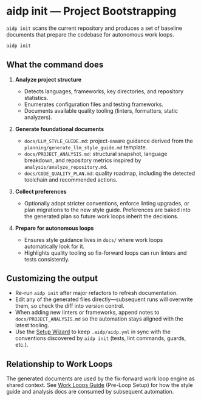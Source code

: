 # aidp init — Project Bootstrapping

`aidp init` scans the current repository and produces a set of baseline
documents that prepare the codebase for autonomous work loops.

```bash
aidp init
```

## What the command does

1. **Analyze project structure**
   - Detects languages, frameworks, key directories, and repository statistics.
   - Enumerates configuration files and testing frameworks.
   - Documents available quality tooling (linters, formatters, static analyzers).

2. **Generate foundational documents**
   - `docs/LLM_STYLE_GUIDE.md`: project-aware guidance derived from the
     `planning/generate_llm_style_guide.md` template.
   - `docs/PROJECT_ANALYSIS.md`: structural snapshot, language breakdown, and
     repository metrics inspired by `analysis/analyze_repository.md`.
   - `docs/CODE_QUALITY_PLAN.md`: quality roadmap, including the detected
     toolchain and recommended actions.

3. **Collect preferences**
   - Optionally adopt stricter conventions, enforce linting upgrades, or plan
     migrations to the new style guide. Preferences are baked into the generated
     plan so future work loops inherit the decisions.

4. **Prepare for autonomous loops**
   - Ensures style guidance lives in `docs/` where work loops automatically look
     for it.
   - Highlights quality tooling so fix-forward loops can run linters and tests
     consistently.

## Customizing the output

- Re-run `aidp init` after major refactors to refresh documentation.
- Edit any of the generated files directly—subsequent runs will overwrite them,
  so check the diff into version control.
- When adding new linters or frameworks, append notes to
  `docs/PROJECT_ANALYSIS.md` so the automation stays aligned with the latest
  tooling.
- Use the [Setup Wizard](SETUP_WIZARD.md) to keep `.aidp/aidp.yml` in sync with
  the conventions discovered by `aidp init` (tests, lint commands, guards, etc.).

## Relationship to Work Loops

The generated documents are used by the fix-forward work loop engine as shared
context. See [Work Loops Guide](WORK_LOOPS_GUIDE.md) (Pre-Loop Setup) for how
the style guide and analysis docs are consumed by subsequent automation.
